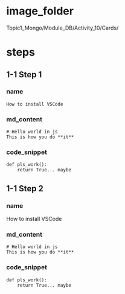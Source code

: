 # image_folder
Topic1_Mongo/Module_DB/Activity_10/Cards/

# steps

## 1-1 Step 1

### name
```
How to install VSCode 
```

### md_content
```
# Hello world in js
This is how you do **it**
```

### code_snippet
```
def pls_work():
    return True... maybe
```

## 1-1 Step 2

### name
How to install VSCode

### md_content
```
# Hello world in js
This is how you do **it**
```

### code_snippet
```
def pls_work():
    return True... maybe 
```

